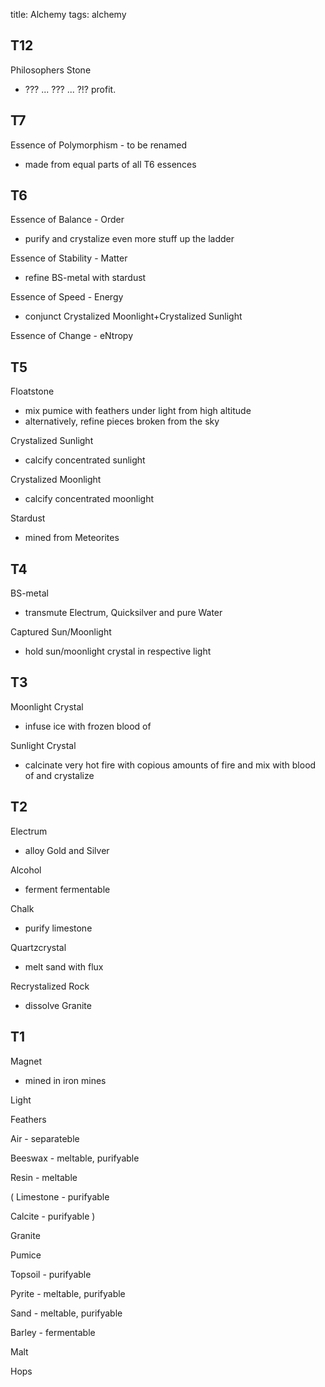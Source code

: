 title: Alchemy
tags: alchemy

## T12
Philosophers Stone

* ??? ... ??? ... ?!? profit.

## T7
Essence of Polymorphism - to be renamed

* made from equal parts of all T6 essences

## T6
Essence of Balance - Order

* purify and crystalize even more stuff up the ladder

Essence of Stability - Matter

* refine BS-metal with stardust

Essence of Speed - Energy

* conjunct Crystalized Moonlight+Crystalized Sunlight

Essence of Change - eNtropy

## T5
Floatstone

* mix pumice with feathers under light from high altitude
* alternatively, refine pieces broken from the sky

Crystalized Sunlight

* calcify concentrated sunlight

Crystalized Moonlight

* calcify concentrated moonlight

Stardust

* mined from Meteorites

## T4
BS-metal

* transmute Electrum, Quicksilver and pure Water

Captured Sun/Moonlight

* hold sun/moonlight crystal in respective light 

## T3

Moonlight Crystal

* infuse ice with frozen  blood of <very frostresistant northern creature>

Sunlight Crystal

* calcinate very hot fire with copious amounts of fire and mix with blood of <volcanic creature> and crystalize

## T2
Electrum

* alloy Gold and Silver

Alcohol

* ferment fermentable

Chalk

* purify limestone

Quartzcrystal

* melt sand with flux

Recrystalized Rock

* dissolve Granite

## T1
Magnet

* mined in iron mines

Light

Feathers

Air - separateble

Beeswax - meltable, purifyable

Resin - meltable

(
Limestone - purifyable

Calcite - purifyable
)

Granite

Pumice

Topsoil - purifyable

Pyrite - meltable, purifyable

Sand - meltable, purifyable

Barley - fermentable

Malt

Hops